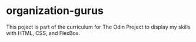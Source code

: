 # organization-gurus

This poject is part of the curriculum for The Odin Project to display my skills with HTML, CSS, and FlexBox. 
